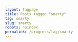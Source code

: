 ```yaml
---
layout: tagpage
title: Posts tagged "smarty"
tag: smarty
slug: smarty
robots: noindex
permalink: /progress/tag/smarty
---
```

